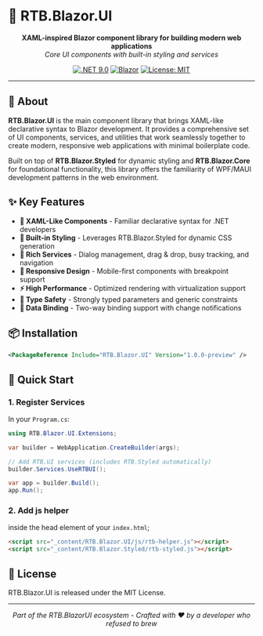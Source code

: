 # 🧩 RTB.Blazor.UI

<div align="center">
  <strong>XAML-inspired Blazor component library for building modern web applications</strong><br>
  <em>Core UI components with built-in styling and services</em>
</div>

<div align="center">
  
[![.NET 9.0](https://img.shields.io/badge/.NET-9.0-512BD4)](https://dotnet.microsoft.com/download)
[![Blazor](https://img.shields.io/badge/Blazor-Web-5C2D91)](https://dotnet.microsoft.com/apps/aspnet/web-apps/blazor)
[![License: MIT](https://img.shields.io/badge/License-MIT-yellow.svg)](https://opensource.org/licenses/MIT)
  
</div>

---

## 🌟 About

**RTB.Blazor.UI** is the main component library that brings XAML-like declarative syntax to Blazor development. It provides a comprehensive set of UI components, services, and utilities that work seamlessly together to create modern, responsive web applications with minimal boilerplate code.

Built on top of **RTB.Blazor.Styled** for dynamic styling and **RTB.Blazor.Core** for foundational functionality, this library offers the familiarity of WPF/MAUI development patterns in the web environment.

## ✨ Key Features

- **🧩 XAML-Like Components** - Familiar declarative syntax for .NET developers
- **🎨 Built-in Styling** - Leverages RTB.Blazor.Styled for dynamic CSS generation
- **🔧 Rich Services** - Dialog management, drag & drop, busy tracking, and navigation
- **📱 Responsive Design** - Mobile-first components with breakpoint support
- **⚡ High Performance** - Optimized rendering with virtualization support
- **🎯 Type Safety** - Strongly typed parameters and generic constraints
- **🔄 Data Binding** - Two-way binding support with change notifications

## 📦 Installation

```xml
<PackageReference Include="RTB.Blazor.UI" Version="1.0.0-preview" />
```

## 🚀 Quick Start

### 1. Register Services

In your `Program.cs`:

```csharp
using RTB.Blazor.UI.Extensions;

var builder = WebApplication.CreateBuilder(args);

// Add RTB.UI services (includes RTB.Styled automatically)
builder.Services.UseRTBUI();

var app = builder.Build();
app.Run();
```

### 2. Add js helper

inside the head element of your `index.html`;

```html
<script src="_content/RTB.Blazor.UI/js/rtb-helper.js"></script>
<script src="_content/RTB.Blazor.Styled/rtb-styled.js"></script>
```

## 📄 License

RTB.Blazor.UI is released under the MIT License.

---

<p align="center">
  <i>Part of the RTB.BlazorUI ecosystem - Crafted with ❤ by a developer who refused to brew</i>
</p>
